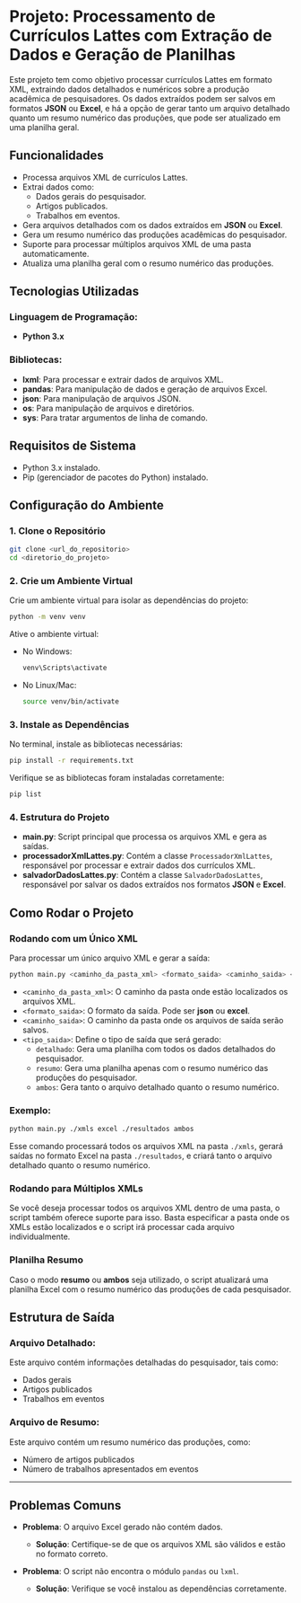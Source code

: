 
# Projeto: Processamento de Currículos Lattes com Extração de Dados e Geração de Planilhas

Este projeto tem como objetivo processar currículos Lattes em formato XML, extraindo dados detalhados e numéricos sobre a produção acadêmica de pesquisadores. Os dados extraídos podem ser salvos em formatos **JSON** ou **Excel**, e há a opção de gerar tanto um arquivo detalhado quanto um resumo numérico das produções, que pode ser atualizado em uma planilha geral.

## Funcionalidades
- Processa arquivos XML de currículos Lattes.
- Extrai dados como:
  - Dados gerais do pesquisador.
  - Artigos publicados.
  - Trabalhos em eventos.
- Gera arquivos detalhados com os dados extraídos em **JSON** ou **Excel**.
- Gera um resumo numérico das produções acadêmicas do pesquisador.
- Suporte para processar múltiplos arquivos XML de uma pasta automaticamente.
- Atualiza uma planilha geral com o resumo numérico das produções.

## Tecnologias Utilizadas

### Linguagem de Programação:
- **Python 3.x**

### Bibliotecas:
- **lxml**: Para processar e extrair dados de arquivos XML.
- **pandas**: Para manipulação de dados e geração de arquivos Excel.
- **json**: Para manipulação de arquivos JSON.
- **os**: Para manipulação de arquivos e diretórios.
- **sys**: Para tratar argumentos de linha de comando.

## Requisitos de Sistema

- Python 3.x instalado.
- Pip (gerenciador de pacotes do Python) instalado.

## Configuração do Ambiente

### 1. Clone o Repositório
```bash
git clone <url_do_repositorio>
cd <diretorio_do_projeto>
```

### 2. Crie um Ambiente Virtual
Crie um ambiente virtual para isolar as dependências do projeto:
```bash
python -m venv venv
```

Ative o ambiente virtual:
- No Windows:
    ```bash
    venv\Scripts\activate
    ```
- No Linux/Mac:
    ```bash
    source venv/bin/activate
    ```

### 3. Instale as Dependências

No terminal, instale as bibliotecas necessárias:
```bash
pip install -r requirements.txt
```

Verifique se as bibliotecas foram instaladas corretamente:
```bash
pip list
```

### 4. Estrutura do Projeto
- **main.py**: Script principal que processa os arquivos XML e gera as saídas.
- **processadorXmlLattes.py**: Contém a classe `ProcessadorXmlLattes`, responsável por processar e extrair dados dos currículos XML.
- **salvadorDadosLattes.py**: Contém a classe `SalvadorDadosLattes`, responsável por salvar os dados extraídos nos formatos **JSON** e **Excel**.

## Como Rodar o Projeto

### Rodando com um Único XML
Para processar um único arquivo XML e gerar a saída:
```bash
python main.py <caminho_da_pasta_xml> <formato_saida> <caminho_saida> <tipo_saida>
```

- `<caminho_da_pasta_xml>`: O caminho da pasta onde estão localizados os arquivos XML.
- `<formato_saida>`: O formato da saída. Pode ser **json** ou **excel**.
- `<caminho_saida>`: O caminho da pasta onde os arquivos de saída serão salvos.
- `<tipo_saida>`: Define o tipo de saída que será gerado:
  - `detalhado`: Gera uma planilha com todos os dados detalhados do pesquisador.
  - `resumo`: Gera uma planilha apenas com o resumo numérico das produções do pesquisador.
  - `ambos`: Gera tanto o arquivo detalhado quanto o resumo numérico.

### Exemplo:
```bash
python main.py ./xmls excel ./resultados ambos
```

Esse comando processará todos os arquivos XML na pasta `./xmls`, gerará saídas no formato Excel na pasta `./resultados`, e criará tanto o arquivo detalhado quanto o resumo numérico.

### Rodando para Múltiplos XMLs
Se você deseja processar todos os arquivos XML dentro de uma pasta, o script também oferece suporte para isso. Basta especificar a pasta onde os XMLs estão localizados e o script irá processar cada arquivo individualmente.

### Planilha Resumo
Caso o modo **resumo** ou **ambos** seja utilizado, o script atualizará uma planilha Excel com o resumo numérico das produções de cada pesquisador.

## Estrutura de Saída

### Arquivo Detalhado:
Este arquivo contém informações detalhadas do pesquisador, tais como:
- Dados gerais
- Artigos publicados
- Trabalhos em eventos

### Arquivo de Resumo:
Este arquivo contém um resumo numérico das produções, como:
- Número de artigos publicados
- Número de trabalhos apresentados em eventos

---

## Problemas Comuns

- **Problema**: O arquivo Excel gerado não contém dados.
  - **Solução**: Certifique-se de que os arquivos XML são válidos e estão no formato correto.

- **Problema**: O script não encontra o módulo `pandas` ou `lxml`.
  - **Solução**: Verifique se você instalou as dependências corretamente.


